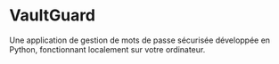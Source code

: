 # VaultGuard
Une application de gestion de mots de passe sécurisée développée en Python, fonctionnant localement sur votre ordinateur.
